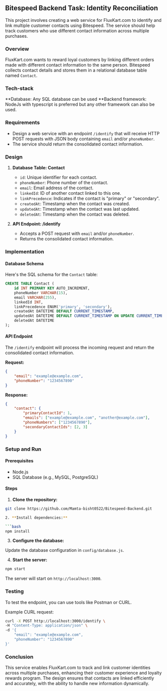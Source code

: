 ## Bitespeed Backend Task: Identity Reconciliation

This project involves creating a web service for FluxKart.com to identify and link multiple customer contacts using Bitespeed. The service should help track customers who use different contact information across multiple purchases.


### Overview

FluxKart.com wants to reward loyal customers by linking different orders made with different contact information to the same person. Bitespeed collects contact details and stores them in a relational database table named `Contact`.

### Tech-stack

**Database: Any SQL database can be used 
**Backend framework: NodeJs with typescript is preferred but any other framework can also be used.

### Requirements

- Design a web service with an endpoint `/identify` that will receive HTTP POST requests with JSON body containing `email` and/or `phoneNumber`.
- The service should return the consolidated contact information.

### Design

1. **Database Table: Contact**
    - `id`: Unique identifier for each contact.
    - `phoneNumber`: Phone number of the contact.
    - `email`: Email address of the contact.
    - `linkedId`: ID of another contact linked to this one.
    - `linkPrecedence`: Indicates if the contact is "primary" or "secondary".
    - `createdAt`: Timestamp when the contact was created.
    - `updatedAt`: Timestamp when the contact was last updated.
    - `deletedAt`: Timestamp when the contact was deleted.

2. **API Endpoint: /identify**
    - Accepts a POST request with `email` and/or `phoneNumber`.
    - Returns the consolidated contact information.

### Implementation

#### Database Schema

Here's the SQL schema for the `Contact` table:

```sql
CREATE TABLE Contact (
    id INT PRIMARY KEY AUTO_INCREMENT,
    phoneNumber VARCHAR(15),
    email VARCHAR(255),
    linkedId INT,
    linkPrecedence ENUM('primary', 'secondary'),
    createdAt DATETIME DEFAULT CURRENT_TIMESTAMP,
    updatedAt DATETIME DEFAULT CURRENT_TIMESTAMP ON UPDATE CURRENT_TIMESTAMP,
    deletedAt DATETIME
);
```

#### API Endpoint

The `/identify` endpoint will process the incoming request and return the consolidated contact information.

**Request:**

```json
{
    "email": "example@example.com",
    "phoneNumber": "1234567890"
}
```

**Response:**

```json
{
    "contact": {
        "primaryContactId": 1,
        "emails": ["example@example.com", "another@example.com"],
        "phoneNumbers": ["1234567890"],
        "secondaryContactIds": [2, 3]
    }
}
```

### Setup and Run

#### Prerequisites

- Node.js
- SQL Database (e.g., MySQL, PostgreSQL)

#### Steps

1. **Clone the repository:**

```bash
git clone https://github.com/Mamta-bisht0522/Bitespeed-Backend.git

2. **Install dependencies:**

```bash
npm install
```

3. **Configure the database:**

Update the database configuration in `config/database.js`.

4. **Start the server:**

```bash
npm start
```

The server will start on `http://localhost:3000`.

### Testing

To test the endpoint, you can use tools like Postman or CURL.

Example CURL request:

```bash
curl -X POST http://localhost:3000/identify \
-H "Content-Type: application/json" \
-d '{
    "email": "example@example.com",
    "phoneNumber": "1234567890"
}'
```

### Conclusion

This service enables FluxKart.com to track and link customer identities across multiple purchases, enhancing their customer experience and loyalty rewards program. The design ensures that contacts are linked efficiently and accurately, with the ability to handle new information dynamically.